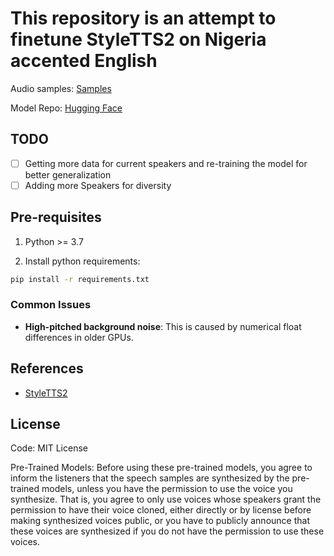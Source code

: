 # This repository is an attempt to finetune StyleTTS2 on Nigeria accented English

Audio samples: [Samples](https://github.com/benjaminogbonna/styletts2-finetuned/tree/master/samples)

Model Repo: [Hugging Face](https://huggingface.co/benjaminogbonna/tts_demo_models)


## TODO
- [ ] Getting more data for current speakers and re-training the model for better generalization 
- [ ] Adding more Speakers for diversity

## Pre-requisites
1. Python >= 3.7

2. Install python requirements: 
```bash
pip install -r requirements.txt
```


### Common Issues
- **High-pitched background noise**: This is caused by numerical float differences in older GPUs. 

## References
- [StyleTTS2](https://github.com/yl4579/StyleTTS2)

## License

Code: MIT License

Pre-Trained Models: Before using these pre-trained models, you agree to inform the listeners that the speech samples are synthesized by the pre-trained models, unless you have the permission to use the voice you synthesize. That is, you agree to only use voices whose speakers grant the permission to have their voice cloned, either directly or by license before making synthesized voices public, or you have to publicly announce that these voices are synthesized if you do not have the permission to use these voices.
